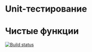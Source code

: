 # Unit-тестирование
# Чистые функции

[![Build status](https://ci.appveyor.com/api/projects/status/k70rhkx81mwuckfy?svg=true)](https://ci.appveyor.com/project/LizaSmeh/ajs-test-purefunctions)
